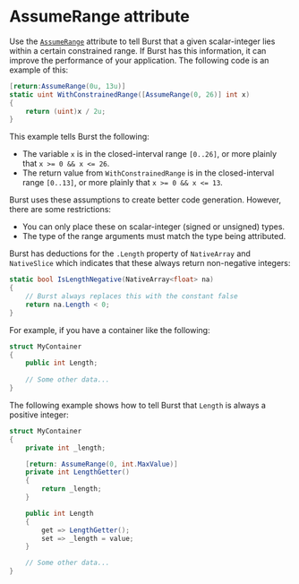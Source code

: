 # AssumeRange attribute

Use the [`AssumeRange`](xref:Unity.Burst.CompilerServices.AssumeRangeAttribute) attribute to tell Burst that a given scalar-integer lies within a certain constrained range. If Burst has this information, it can improve the performance of your application. The following code is an example of this:

```c#
[return:AssumeRange(0u, 13u)]
static uint WithConstrainedRange([AssumeRange(0, 26)] int x)
{
    return (uint)x / 2u;
}
```

This example tells Burst the following:

* The variable `x` is in the closed-interval range `[0..26]`, or more plainly that `x >= 0 && x <= 26`.
* The return value from `WithConstrainedRange` is in the closed-interval range `[0..13]`, or more plainly that `x >= 0 && x <= 13`.

Burst uses these assumptions to create better code generation. However, there are some restrictions:

* You can only place these on scalar-integer (signed or unsigned) types.
* The type of the range arguments must match the type being attributed.

Burst has deductions for the `.Length` property of `NativeArray` and `NativeSlice` which indicates that these always return non-negative integers:

```c#
static bool IsLengthNegative(NativeArray<float> na)
{
    // Burst always replaces this with the constant false
    return na.Length < 0;
}
```

For example, if you have a container like the following:

```c#
struct MyContainer
{
    public int Length;
    
    // Some other data...
}
```

The following example shows how to tell Burst that `Length` is always a positive integer:

```c#
struct MyContainer
{
    private int _length;

    [return: AssumeRange(0, int.MaxValue)]
    private int LengthGetter()
    {
        return _length;
    }

    public int Length
    {
        get => LengthGetter();
        set => _length = value;
    }

    // Some other data...
}
```